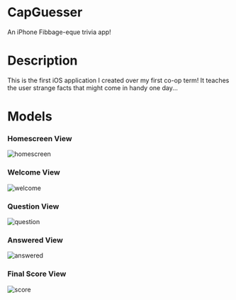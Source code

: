 # CapGuesser
An iPhone Fibbage-eque trivia app!

# Description
This is the first iOS application I created over my first co-op term! It teaches the user strange facts that might come in
handy one day...

# Models
### Homescreen View
![homescreen](https://user-images.githubusercontent.com/89366190/160007186-5f095e07-de2f-4d22-9313-bf630d3b9025.png)
### Welcome View
![welcome](https://user-images.githubusercontent.com/89366190/160007219-c48cde96-20b2-45d0-b179-4eedfb11db06.png)
### Question View
![question](https://user-images.githubusercontent.com/89366190/160007230-a5fb2ffc-f074-4ee4-bd33-ffde077acce6.png)
### Answered View
![answered](https://user-images.githubusercontent.com/89366190/160007236-5a1067fe-a464-4a7f-a9e7-9f76464470c7.png)
### Final Score View
![score](https://user-images.githubusercontent.com/89366190/160007239-7874dbf0-5023-44bf-888d-f104a5c848d3.png)
